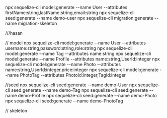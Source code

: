npx sequelize-cli model:generate --name User --attributes firstName:string,lastName:string,email:string
npx sequelize-cli seed:generate --name demo-user
npx sequelize-cli migration:generate --name migration-skeleton


///hasan


// model
npx sequelize-cli model:generate --name User --attributes username:string,password:string,role:string
npx sequelize-cli model:generate --name Tag --attributes name:string
npx sequelize-cli model:generate --name Profile --attributes name:string,UserId:integer
npx sequelize-cli model:generate --name Photo --attributes name:string,UserId:integer,price:integer
npx sequelize-cli model:generate --name PhotoTag --attributes PhotoId:integer,TagId:integer

//seed
npx sequelize-cli seed:generate --name demo-User
npx sequelize-cli seed:generate --name demo-Tag
npx sequelize-cli seed:generate --name demo-Profile
npx sequelize-cli seed:generate --name demo-Photo
npx sequelize-cli seed:generate --name demo-PhotoTag

// skeleton





